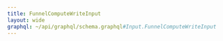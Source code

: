 ```yaml
---
title: FunnelComputeWriteInput
layout: wide
graphql: ~/api/graphql/schema.graphql#Input.FunnelComputeWriteInput
---
```


